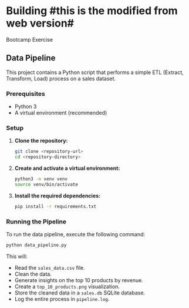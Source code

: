 # Building #this is the modified from web version#
Bootcamp Exercise

## Data Pipeline

This project contains a Python script that performs a simple ETL (Extract, Transform, Load) process on a sales dataset.

### Prerequisites

- Python 3
- A virtual environment (recommended)

### Setup

1. **Clone the repository:**
   ```bash
   git clone <repository-url>
   cd <repository-directory>
   ```

2. **Create and activate a virtual environment:**
   ```bash
   python3 -m venv venv
   source venv/bin/activate
   ```

3. **Install the required dependencies:**
   ```bash
   pip install -r requirements.txt
   ```

### Running the Pipeline

To run the data pipeline, execute the following command:

```bash
python data_pipeline.py
```

This will:

- Read the `sales_data.csv` file.
- Clean the data.
- Generate insights on the top 10 products by revenue.
- Create a `top_10_products.png` visualization.
- Store the cleaned data in a `sales.db` SQLite database.
- Log the entire process in `pipeline.log`.
